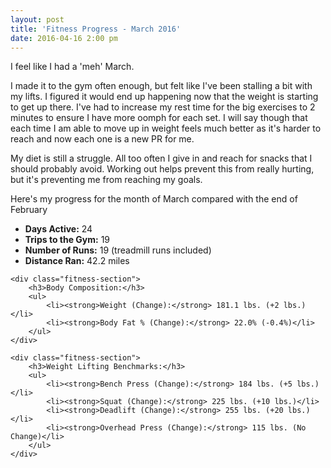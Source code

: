 ```yaml
---
layout: post
title: 'Fitness Progress - March 2016'
date: 2016-04-16 2:00 pm
---
```


I feel like I had a 'meh' March.

I made it to the gym often enough, but felt like I've been stalling a bit with my lifts. I figured it would end up happening now that the weight is starting to get up there. I've had to increase my rest time for the big exercises to 2 minutes to ensure I have more oomph for each set. I will say though that each time I am able to move up in weight feels much better as it's harder to reach and now each one is a new PR for me.

My diet is still a struggle. All too often I give in and reach for snacks that I should probably avoid. Working out helps prevent this from really hurting, but it's preventing me from reaching my goals.

Here's my progress for the month of March compared with the end of February

<div class="fitness-progress">
    <div class="fitness-section">
        <ul>
            <li><strong>Days Active:</strong> 24</li>
            <li><strong>Trips to the Gym:</strong> 19</li>
            <li><strong>Number of Runs:</strong> 19 (treadmill runs included)</li>
            <li><strong>Distance Ran:</strong> 42.2 miles</li>
        </ul>
    </div>

    <div class="fitness-section">
        <h3>Body Composition:</h3>
        <ul>
            <li><strong>Weight (Change):</strong> 181.1 lbs. (+2 lbs.)</li>
            <li><strong>Body Fat % (Change):</strong> 22.0% (-0.4%)</li>
        </ul>
    </div>

    <div class="fitness-section">
        <h3>Weight Lifting Benchmarks:</h3>
        <ul>
            <li><strong>Bench Press (Change):</strong> 184 lbs. (+5 lbs.)</li>
            <li><strong>Squat (Change):</strong> 225 lbs. (+10 lbs.)</li>
            <li><strong>Deadlift (Change):</strong> 255 lbs. (+20 lbs.)</li>
            <li><strong>Overhead Press (Change):</strong> 115 lbs. (No Change)</li>
        </ul>
    </div>

</div>
